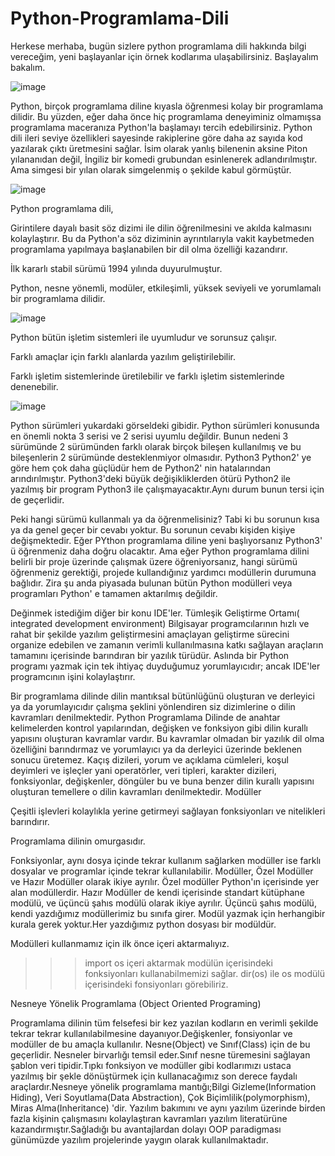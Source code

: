 # Python-Programlama-Dili
  Herkese merhaba, bugün sizlere python programlama dili hakkında bilgi vereceğim, yeni başlayanlar için örnek kodlarıma ulaşabilirsiniz. Başlayalım bakalım.

![image](https://user-images.githubusercontent.com/65015625/133495368-45f18b04-dfc9-48cc-a913-e4d17ad3c369.png)

  Python, birçok programlama diline kıyasla öğrenmesi kolay bir programlama dilidir. Bu yüzden, eğer daha önce hiç programlama deneyiminiz olmamışsa programlama maceranıza Python'la başlamayı tercih edebilirsiniz. Python dili ileri seviye özellikleri sayesinde rakiplerine göre daha az sayıda kod yazılarak çıktı üretmesini sağlar. İsim olarak yanlış bilenenin aksine Piton yılananıdan değil, İngiliz bir komedi grubundan esinlenerek adlandırılmıştır. Ama simgesi bir yılan olarak simgelenmiş o şekilde kabul görmüştür.

![image](https://cdn-images-1.medium.com/max/1000/1*fvGMEXGiiZDWWXSsKhWt5A.png)

Python programlama dili,

Girintilere dayalı basit söz dizimi ile dilin öğrenilmesini ve akılda kalmasını kolaylaştırır. Bu da Python'a söz diziminin ayrıntılarıyla vakit kaybetmeden programlama yapılmaya başlanabilen bir dil olma özelliği kazandırır.

İlk kararlı stabil sürümü 1994 yılında duyurulmuştur.

Python, nesne yönemli, modüler, etkileşimli, yüksek seviyeli ve yorumlamalı bir programlama dilidir.

![image](https://user-images.githubusercontent.com/65015625/133495943-ca9b26ab-0c3e-414f-9c44-535681f94c33.png)

Python bütün işletim sistemleri ile uyumludur ve sorunsuz çalışır.

Farklı amaçlar için farklı alanlarda yazılım geliştirilebilir.

Farklı işletim sistemlerinde üretilebilir ve farklı işletim sistemlerinde denenebilir.

![image](https://user-images.githubusercontent.com/65015625/133496194-b3eceebd-8ad2-41a4-a723-a6e216b6f314.png)

Python sürümleri yukardaki görseldeki gibidir. Python sürümleri konusunda en önemli nokta 3 serisi ve 2 serisi uyumlu değildir. Bunun nedeni 3 sürümünde 2 sürümünden farklı olarak birçok bileşen kullanılmış ve bu bileşenlerin 2 sürümünde desteklenmiyor olmasıdır. Python3 Python2' ye göre hem çok daha güçlüdür hem de Python2' nin hatalarından arındırılmıştır. Python3'deki büyük değişikliklerden ötürü Python2 ile yazılmış bir program Python3 ile çalışmayacaktır.Aynı durum bunun tersi için de geçerlidir.

Peki hangi sürümü kullanmalı ya da öğrenmelisiniz? Tabi ki bu sorunun kısa ya da genel geçer bir cevabı yoktur. Bu sorunun cevabı kişiden kişiye değişmektedir. Eğer PYthon programlama diline yeni başlıyorsanız Python3' ü öğrenmeniz daha doğru olacaktır. Ama eğer Python programlama dilini belirli bir proje üzerinde çalışmak üzere öğreniyorsanız, hangi sürümü öğrenmeniz gerektiği, projede kullandığınız yardımcı modüllerin durumuna bağlıdır. Zira şu anda piyasada bulunan bütün Python modülleri veya programları Python' e tamamen aktarılmış değildir.

Değinmek istediğim diğer bir konu IDE'ler. Tümleşik Geliştirme Ortamı( integrated development environment) Bilgisayar programcılarının hızlı ve rahat bir şekilde yazılım geliştirmesini amaçlayan geliştirme sürecini organize edebilen ve zamanın verimli kullanılmasına katkı sağlayan araçların tamamını içerisinde barındıran bir yazılık türüdür. Aslında bir Python programı yazmak için tek ihtiyaç duyduğumuz yorumlayıcıdır; ancak IDE'ler programcının işini kolaylaştırır.

Bir programlama dilinde dilin mantıksal bütünlüğünü oluşturan ve derleyici ya da yorumlayıcıdır çalışma şeklini yönlendiren siz dizimlerine o dilin kavramları denilmektedir. Python Programlama Dilinde de anahtar kelimelerden kontrol yapılarından, değişken ve fonksiyon gibi dilin kurallı yapısını oluşturan kavramlar vardır. Bu kavramlar olmadan bir yazılık dil olma özelliğini barındırmaz ve yorumlayıcı ya da derleyici üzerinde beklenen sonucu üretemez. Kaçış dizileri, yorum ve açıklama cümleleri, koşul deyimleri ve işleçler yani operatörler, veri tipleri, karakter dizileri, fonksiyonlar, değişkenler, döngüler bu ve buna benzer dilin kurallı yapısını oluşturan temellere o dilin kavramları denilmektedir.
Modüller

Çeşitli işlevleri kolaylıkla yerine getirmeyi sağlayan fonksiyonları ve nitelikleri barındırır.

Programlama dilinin omurgasıdır.

Fonksiyonlar, aynı dosya içinde tekrar kullanım sağlarken modüller ise farklı dosyalar ve programlar içinde tekrar kullanılabilir.
Modüller, Özel Modüller ve Hazır Modüller olarak ikiye ayrılır. Özel modüller Python'ın içerisinde yer alan modüllerdir. Hazır Modüller de kendi içerisinde standart kütüphane modülü, ve üçüncü şahıs modülü olarak ikiye ayrılır. Üçüncü şahıs modülü, kendi yazdığımız modüllerimiz bu sınıfa girer. Modül yazmak için herhangibir kurala gerek yoktur.Her yazdığımız python dosyası bir modüldür.

Modülleri kullanmamız için ilk önce içeri aktarmalıyız.
>>>import os
içeri aktarmak modülün içerisindeki fonksiyonları kullanabilmemizi sağlar.
>>>dir(os)
ile os modülü içerisindeki fonsiyonları görebiliriz.

Nesneye Yönelik Programlama (Object Oriented Programing)

Programlama dilinin tüm felsefesi bir kez yazılan kodların en verimli şekilde tekrar tekrar kullanılabilmesine dayanıyor.Değişkenler, fonsiyonlar ve modüller de bu amaçla kullanılır. Nesne(Object) ve Sınıf(Class) için de bu geçerlidir.
Nesneler birvarlığı temsil eder.Sınıf nesne türemesini sağlayan şablon veri tipidir.Tıpkı fonksiyon ve modüller gibi kodlarımızı ustaca yazılmış bir şekle dönüştürmek için kullanacağımız son derece faydalı araçlardır.Nesneye yönelik programlama mantığı;Bilgi Gizleme(Information Hiding), Veri Soyutlama(Data Abstraction), Çok Biçimlilik(polymorphism), Miras Alma(Inheritance) 'dir.
Yazılım bakımını ve aynı yazılım üzerinde birden fazla kişinin çalışmasını kolaylaştıran kavramları yazılım literatürüne kazandırmıştır.Sağladığı bu avantajlardan dolayı OOP paradigması günümüzde yazılım projelerinde yaygın olarak kullanılmaktadır.

